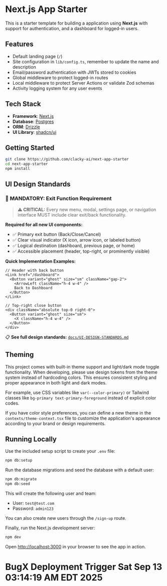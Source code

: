 # Next.js App Starter

This is a starter template for building a application using **Next.js** with support for authentication, and a dashboard for logged-in users.

## Features

- Default landing page (`/`)
- Site configuration in `lib/config.ts`, remember to update the name and description
- Email/password authentication with JWTs stored to cookies
- Global middleware to protect logged-in routes
- Local middleware to protect Server Actions or validate Zod schemas
- Activity logging system for any user events

## Tech Stack

- **Framework**: [Next.js](https://nextjs.org/)
- **Database**: [Postgres](https://www.postgresql.org/)
- **ORM**: [Drizzle](https://orm.drizzle.team/)
- **UI Library**: [shadcn/ui](https://ui.shadcn.com/)

## Getting Started

```bash
git clone https://github.com/clacky-ai/next-app-starter
cd next-app-starter
npm install
```

## UI Design Standards

### 🚪 **MANDATORY: Exit Function Requirement**
> **⚠️ CRITICAL:** Every new menu, modal, settings page, or navigation interface MUST include clear exit/back functionality.

**Required for all new UI components:**
- ✅ Primary exit button (Back/Close/Cancel)
- ✅ Clear visual indicator (X icon, arrow icon, or labeled button)
- ✅ Logical destination (dashboard, previous page, or home)
- ✅ Accessible placement (header, top-right, or prominently visible)

**Quick Implementation Examples:**
```tsx
// Header with back button
<Link href="/dashboard">
  <Button variant="ghost" size="sm" className="gap-2">
    <ArrowLeft className="h-4 w-4" />
    Back to Dashboard
  </Button>
</Link>

// Top-right close button
<div className="absolute top-0 right-0">
  <Button variant="ghost" size="sm">
    <X className="h-4 w-4" />
  </Button>
</div>
```

📋 **See full design standards:** [`docs/UI-DESIGN-STANDARDS.md`](docs/UI-DESIGN-STANDARDS.md)

## Theming

This project comes with built-in theme support and light/dark mode toggle functionality. When developing, please use design tokens from the theme system instead of hardcoding colors. This ensures consistent styling and proper appearance in both light and dark modes.

For example, use CSS variables like `var(--color-primary)` or Tailwind classes like `bg-primary text-primary-foreground` instead of explicit color codes.

If you have color style preferences, you can define a new theme in the `contexts/theme-context.tsx` file to customize the application's appearance according to your brand or design requirements.

## Running Locally

Use the included setup script to create your `.env` file:

```bash
npm db:setup
```

Run the database migrations and seed the database with a default user:

```bash
npm db:migrate
npm db:seed
```

This will create the following user and team:

- User: `test@test.com`
- Password: `admin123`

You can also create new users through the `/sign-up` route.

Finally, run the Next.js development server:

```bash
npm dev
```

Open [http://localhost:3000](http://localhost:3000) in your browser to see the app in action.
# BugX Deployment Trigger Sat Sep 13 03:14:19 AM EDT 2025
